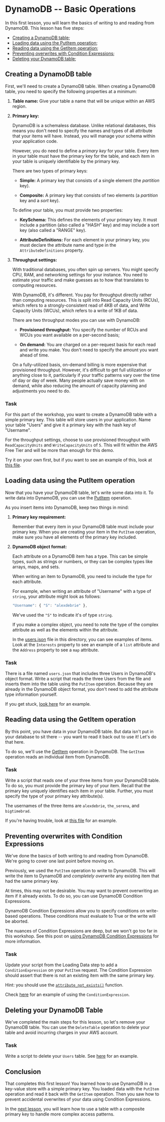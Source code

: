 # DynamoDB -- Basic Operations

In this first lesson, you will learn the basics of writing to and reading from DynamoDB. This lesson has five steps:

- [Creating a DynamoDB table](#creating-a-dynamodb-table);
- [Loading data using the PutItem operation](#loading-data-using-the-putitem-operation);
- [Reading data using the GetItem operation](#reading-data-using-the-getitem-operation);
- [Preventing overwrites with Condition Expressions](#preventing-overwrites-with-condition-expressions);
- [Deleting your DynamoDB table](#deleting-your-dynamodb-table);

## Creating a DynamoDB table

First, we'll need to create a DynamoDB table. When creating a DynamoDB table, you need to specify the following properties at a minimum:

1. **Table name:** Give your table a name that will be unique within an AWS region.

2. **Primary key:**

   DynamoDB is a schemaless database. Unlike relational databases, this means you don't need to specify the names and types of all attribute that your items will have. Instead, you will manage your schema within your application code.

   However, you do need to define a _primary key_ for your table. Every item in your table must have the primary key for the table, and each item in your table is uniquely identifiable by the primary key.

   There are two types of primary keys:

   - **Simple:** A primary key that consists of a single element (the _partition_ key).

   - **Composite:** A primary key that consists of two elements (a _partition_ key and a _sort_ key).

   To define your table, you must provide two properties:

   - **KeySchema:** This defines the elements of your primary key. It must include a partition (also called a "HASH" key) and may include a sort key (also called a "RANGE" key).

   - **AttributeDefinitions:** For each element in your primary key, you must declare the attribute name and type in the `AttributeDefinitions` property.

3. **Throughput settings:**

   With traditional databases, you often spin up servers. You might specify CPU, RAM, and networking settings for your instance. You need to estimate your traffic and make guesses as to how that translates to computing resources.

   With DynamoDB, it's different. You pay for throughput directly rather than computing resources. This is split into Read Capacity Units (RCUs), which refers to a strongly-consistent read of 4KB of data, and Write Capacity Units (WCUs), which refers to a write of 1KB of data.

   There are two throughput modes you can use with DynamoDB:

   - **Provisioned throughput:** You specify the number of RCUs and WCUs you want available on a per-second basis;

   - **On demand:** You are charged on a per-request basis for each read and write you make. You don't need to specify the amount you want ahead of time.

   On a fully-utilized basis, on-demand billing is more expensive that provisioned throughput. However, it's difficult to get full utilization or anything close to it, particularly if your traffic patterns vary over the time of day or day of week. Many people actually save money with on demand, while also reducing the amount of capacity planning and adjustments you need to do.

### Task

For this part of the workshop, you want to create a DynamoDB table with a simple primary key. This table will store users in your application. Name your table "Users" and give it a primary key with the hash key of "Username".

For the throughput settings, choose to use provisioned throughput with `ReadCapacityUnits` and `WriteCapacityUnits` of `5`. This will fit within the AWS Free Tier and will be more than enough for this demo.

Try it on your own first, but if you want to see an example of this, look at [this file](./src/createTable.js).

## Loading data using the PutItem operation

Now that you have your DynamoDB table, let's write some data into it. To write data into DynamoDB, you can use the [PutItem](https://docs.aws.amazon.com/amazondynamodb/latest/APIReference/API_PutItem.html) operation.

As you insert items into DynamoDB, keep two things in mind:

1. **Primary key requirement:**

   Remember that every item in your DynamoDB table must include your primary key. When you are creating your item in the `PutItem` operation, make sure you have all elements of the primary key included.

2. **DynamoDB object format:**

   Each attribute on a DynamoDB item has a type. This can be simple types, such as strings or numbers, or they can be complex types like arrays, maps, and sets.

   When writing an item to DynamoDB, you need to include the type for each attribute.

   For example, when writing an attribute of "Username" with a type of `string`, your attribute might look as follows:

   ```js
   "Username": { "S": "alexdebrie" },
   ```

   We've used the `"S"` to indicate it's of type `string`.

   If you make a complex object, you need to note the type of the complex attribute as well as the elements within the attribute.

   In the [users.json](./users.json) file in this directory, you can see examples of items. Look at the `Interests` property to see an example of a `list` attribute and the `Address` property to see a `map` attribute.

### Task

There is a file named `users.json` that includes three Users in DynamoDB's object format. Write a script that reads the three Users from the file and inserts them into the table using the `PutItem` operation. Because they are already in the DynamoDB object format, you don't need to add the attribute type information yourself.

If you get stuck, [look here](./src/insertUsers.js) for an example.

## Reading data using the GetItem operation

By this point, you have data in your DynamoDB table. But data isn't put in your database to sit there -- you want to read it back out to use it! Let's do that here.

To do so, we'll use the [GetItem](https://docs.aws.amazon.com/amazondynamodb/latest/APIReference/API_GetItem.html) operation in DynamoDB. The `GetItem` operation reads an individual item from DynamoDB.

### Task

Write a script that reads one of your three items from your DynamoDB table. To do so, you must provide the primary key of your item. Recall that the primary key uniquely identifies each item in your table. Further, you must specify the type of your primary key attribute(s).

The usernames of the three items are `alexdebrie`, `the_serena`, and `bigtimebrad`.

If you're having trouble, look at [this file](./src/getUser.js) for an example.

## Preventing overwrites with Condition Expressions

We've done the basics of both writing to and reading from DynamoDB. We're going to cover one last point before moving on.

Previously, we used the `PutItem` operation to write to DynamoDB. This will write the item to DynamoDB and _completely overwrite_ any existing item that had the same primary key.

At times, this may not be desirable. You may want to prevent overwriting an item if it already exists. To do so, you can use DynamoDB Condition Expressions.

DynamoDB Condition Expressions allow you to specify conditions on write-based operations. These conditions must evaluate to True or the write will be aborted.

The nuances of Condition Expressions are deep, but we won't go too far in this workshop. See this post on [using DynamoDB Condition Expressions](https://www.alexdebrie.com/posts/dynamodb-condition-expressions/) for more information.

### Task

Update your script from the Loading Data step to add a `ConditionExpression` on your `PutItem` request. The Condition Expression should assert that there is not an existing item with the same primary key.

Hint: you should use the [`attribute_not_exists()`](https://docs.aws.amazon.com/amazondynamodb/latest/developerguide/Expressions.OperatorsAndFunctions.html#Expressions.OperatorsAndFunctions.Functions) function.

Check [here](./src/insertUsersConditional.js) for an example of using the `ConditionExpression`.

## Deleting your DynamoDB Table

We've completed the main steps for this lesson, so let's remove your DynamoDB table. You can use the `DeleteTable` operation to delete your table and avoid incurring charges in your AWS account.

### Task

Write a script to delete your `Users` table. See [here](./src/deleteTable.js) for an example.

## Conclusion

That completes this first lesson! You learned how to use DynamoDB in a key-value store with a simple primary key. You loaded data with the `PutItem` operation and read it back with the `GetItem` operation. Then you saw how to prevent accidental overwrites of your data using Condition Expressions.

In the [next lesson](../02-query/README.md), you will learn how to use a table with a composite primary key to handle more complex access patterns.
